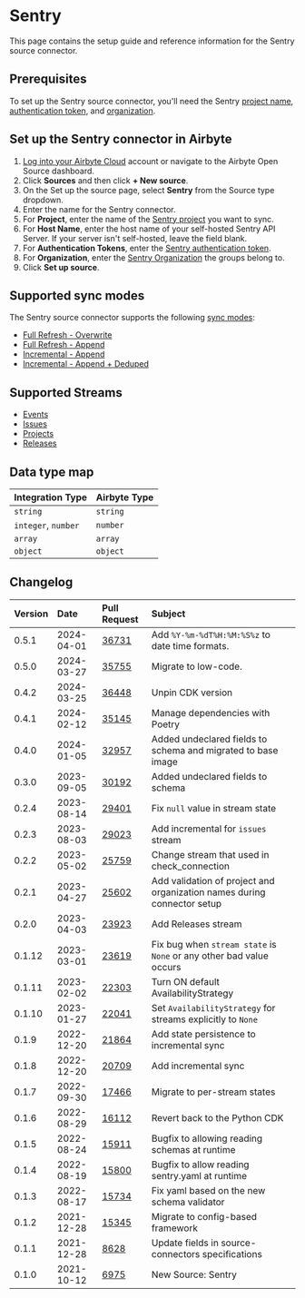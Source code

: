 # Sentry

This page contains the setup guide and reference information for the Sentry source connector.

## Prerequisites

To set up the Sentry source connector, you'll need the Sentry
[project name](https://docs.sentry.io/product/projects/),
[authentication token](https://docs.sentry.io/api/auth/#auth-tokens), and
[organization](https://docs.sentry.io/product/accounts/membership/).

## Set up the Sentry connector in Airbyte

1. [Log into your Airbyte Cloud](https://cloud.airbyte.com/workspaces) account or navigate to the
   Airbyte Open Source dashboard.
2. Click **Sources** and then click **+ New source**.
3. On the Set up the source page, select **Sentry** from the Source type dropdown.
4. Enter the name for the Sentry connector.
5. For **Project**, enter the name of the [Sentry project](https://docs.sentry.io/product/projects/)
   you want to sync.
6. For **Host Name**, enter the host name of your self-hosted Sentry API Server. If your server
   isn't self-hosted, leave the field blank.
7. For **Authentication Tokens**, enter the
   [Sentry authentication token](https://docs.sentry.io/api/auth/#auth-tokens).
8. For **Organization**, enter the
   [Sentry Organization](https://docs.sentry.io/product/accounts/membership/) the groups belong to.
9. Click **Set up source**.

## Supported sync modes

The Sentry source connector supports the following
[sync modes](https://docs.airbyte.com/cloud/core-concepts#connection-sync-modes):

- [Full Refresh - Overwrite](https://docs.airbyte.com/understanding-airbyte/connections/full-refresh-overwrite/)
- [Full Refresh - Append](https://docs.airbyte.com/understanding-airbyte/connections/full-refresh-append)
- [Incremental - Append](https://docs.airbyte.com/understanding-airbyte/connections/incremental-append)
- [Incremental - Append + Deduped](https://docs.airbyte.com/understanding-airbyte/connections/incremental-append-deduped)

## Supported Streams

- [Events](https://docs.sentry.io/api/events/list-a-projects-error-events/)
- [Issues](https://docs.sentry.io/api/events/list-a-projects-issues/)
- [Projects](https://docs.sentry.io/api/projects/list-your-projects/)
- [Releases](https://docs.sentry.io/api/releases/list-an-organizations-releases/)

## Data type map

| Integration Type    | Airbyte Type |
| :------------------ | :----------- |
| `string`            | `string`     |
| `integer`, `number` | `number`     |
| `array`             | `array`      |
| `object`            | `object`     |

## Changelog

| Version | Date       | Pull Request                                             | Subject                                                                 |
| :------ | :--------- | :------------------------------------------------------- | :---------------------------------------------------------------------- |
| 0.5.1   | 2024-04-01 | [36731](https://github.com/airbytehq/airbyte/pull/36731) | Add `%Y-%m-%dT%H:%M:%S%z` to date time formats.                         |
| 0.5.0   | 2024-03-27 | [35755](https://github.com/airbytehq/airbyte/pull/35755) | Migrate to low-code.                                                    |
| 0.4.2   | 2024-03-25 | [36448](https://github.com/airbytehq/airbyte/pull/36448) | Unpin CDK version                                                       |
| 0.4.1   | 2024-02-12 | [35145](https://github.com/airbytehq/airbyte/pull/35145) | Manage dependencies with Poetry                                         |
| 0.4.0   | 2024-01-05 | [32957](https://github.com/airbytehq/airbyte/pull/32957) | Added undeclared fields to schema and migrated to base image            |
| 0.3.0   | 2023-09-05 | [30192](https://github.com/airbytehq/airbyte/pull/30192) | Added undeclared fields to schema                                       |
| 0.2.4   | 2023-08-14 | [29401](https://github.com/airbytehq/airbyte/pull/29401) | Fix `null` value in stream state                                        |
| 0.2.3   | 2023-08-03 | [29023](https://github.com/airbytehq/airbyte/pull/29023) | Add incremental for `issues` stream                                     |
| 0.2.2   | 2023-05-02 | [25759](https://github.com/airbytehq/airbyte/pull/25759) | Change stream that used in check_connection                             |
| 0.2.1   | 2023-04-27 | [25602](https://github.com/airbytehq/airbyte/pull/25602) | Add validation of project and organization names during connector setup |
| 0.2.0   | 2023-04-03 | [23923](https://github.com/airbytehq/airbyte/pull/23923) | Add Releases stream                                                     |
| 0.1.12  | 2023-03-01 | [23619](https://github.com/airbytehq/airbyte/pull/23619) | Fix bug when `stream state` is `None` or any other bad value occurs     |
| 0.1.11  | 2023-02-02 | [22303](https://github.com/airbytehq/airbyte/pull/22303) | Turn ON default AvailabilityStrategy                                    |
| 0.1.10  | 2023-01-27 | [22041](https://github.com/airbytehq/airbyte/pull/22041) | Set `AvailabilityStrategy` for streams explicitly to `None`             |
| 0.1.9   | 2022-12-20 | [21864](https://github.com/airbytehq/airbyte/pull/21864) | Add state persistence to incremental sync                               |
| 0.1.8   | 2022-12-20 | [20709](https://github.com/airbytehq/airbyte/pull/20709) | Add incremental sync                                                    |
| 0.1.7   | 2022-09-30 | [17466](https://github.com/airbytehq/airbyte/pull/17466) | Migrate to per-stream states                                            |
| 0.1.6   | 2022-08-29 | [16112](https://github.com/airbytehq/airbyte/pull/16112) | Revert back to the Python CDK                                           |
| 0.1.5   | 2022-08-24 | [15911](https://github.com/airbytehq/airbyte/pull/15911) | Bugfix to allowing reading schemas at runtime                           |
| 0.1.4   | 2022-08-19 | [15800](https://github.com/airbytehq/airbyte/pull/15800) | Bugfix to allow reading sentry.yaml at runtime                          |
| 0.1.3   | 2022-08-17 | [15734](https://github.com/airbytehq/airbyte/pull/15734) | Fix yaml based on the new schema validator                              |
| 0.1.2   | 2021-12-28 | [15345](https://github.com/airbytehq/airbyte/pull/15345) | Migrate to config-based framework                                       |
| 0.1.1   | 2021-12-28 | [8628](https://github.com/airbytehq/airbyte/pull/8628)   | Update fields in source-connectors specifications                       |
| 0.1.0   | 2021-10-12 | [6975](https://github.com/airbytehq/airbyte/pull/6975)   | New Source: Sentry                                                      |

